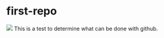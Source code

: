 # first-repo
[![](https://img.shields.io/apm/l/:packageName.svg)](https://github.com/Pythea/first-repo/blob/master/LICENSE)
This is a test to determine what can be done with github.
